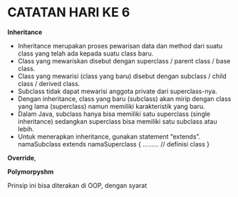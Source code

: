 # CATATAN HARI KE 6

**Inheritance**

 - Inheritance merupakan proses pewarisan data dan method dari suatu class yang telah ada kepada suatu class baru.
- Class yang mewariskan disebut dengan superclass / parent class / base class. 
- Class yang mewarisi (class yang baru) disebut dengan subclass / child class / derived class.
- Subclass tidak dapat mewarisi anggota private dari superclass-nya.
- Dengan inheritance, class yang baru (subclass) akan mirip dengan class yang lama (superclass) namun memiliki karakteristik yang baru.
- Dalam Java, subclass hanya bisa memiliki satu superclass (single inheritance) sedangkan superclass bisa memiliki satu subclass atau lebih.
- Untuk menerapkan inheritance, gunakan statement “extends”.  namaSubclass extends namaSuperclass {  ......... // definisi class  } 


**Override**, 

**Polymorpyshm**

Prinsip ini bisa diterakan di OOP, dengan syarat 
